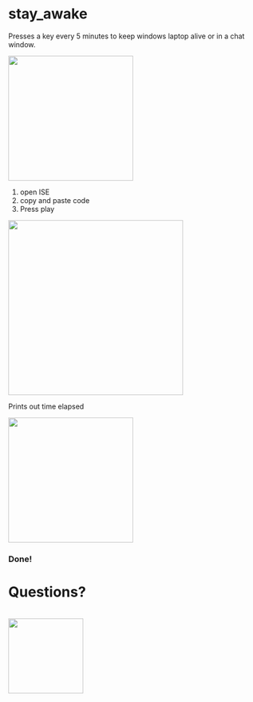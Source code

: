 # stay_awake
Presses a key every 5 minutes to keep windows laptop alive or in a chat window. 

<img src="https://github.com/user-attachments/assets/a3df7ce6-a1c9-4a81-bbc8-c9e94ff2f161" height="250">

1. open ISE
2. copy and paste code
3. Press play

<img src="https://github.com/user-attachments/assets/54e4434e-2582-4b40-8e9e-f1a8699954af" height="350">

Prints out time elapsed

<img src="https://github.com/user-attachments/assets/7ee83da8-bf0a-43b8-8b34-61da85087384" height="250">


### Done! 

# Questions?
<br>
<img src="https://github.com/user-attachments/assets/710669b1-49b7-4936-834c-c523781db754"  height="150">
